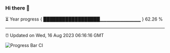 ### Hi there 👋

⏳ Year progress { ██████████████████▁▁▁▁▁▁▁▁▁▁▁▁ } 62.26 %

---

⏰ Updated on Wed, 16 Aug 2023 06:16:16 GMT

![Progress Bar CI](https://github.com/liununu/liununu/workflows/Progress%20Bar%20CI/badge.svg)
